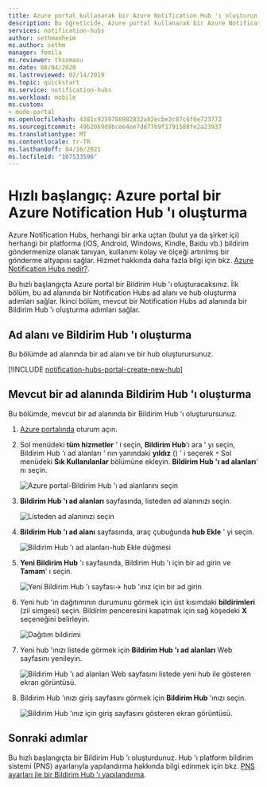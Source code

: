 ```yaml
---
title: Azure portal kullanarak bir Azure Notification Hub 'ı oluşturun | Microsoft Docs
description: Bu öğreticide, Azure portal kullanarak bir Azure Notification Hub 'ı oluşturmayı öğreneceksiniz.
services: notification-hubs
author: sethmanheim
ms.author: sethm
manager: femila
ms.reviewer: thsomasu
ms.date: 08/04/2020
ms.lastreviewed: 02/14/2019
ms.topic: quickstart
ms.service: notification-hubs
ms.workload: mobile
ms.custom:
- mode-portal
ms.openlocfilehash: 4381c9259788982832a02ecbe2c87c6f6e723772
ms.sourcegitcommit: 49b2069d9bcee4ee7dd77b9f1791588fe2a23937
ms.translationtype: MT
ms.contentlocale: tr-TR
ms.lasthandoff: 04/16/2021
ms.locfileid: "107533596"
---
```

# <a name="quickstart-create-an-azure-notification-hub-in-the-azure-portal"></a>Hızlı başlangıç: Azure portal bir Azure Notification Hub 'ı oluşturma

Azure Notification Hubs, herhangi bir arka uçtan (bulut ya da şirket içi) herhangi bir platforma (iOS, Android, Windows, Kindle, Baidu vb.) bildirim göndermenize olanak tanıyan, kullanımı kolay ve ölçeği artırılmış bir gönderme altyapısı sağlar. Hizmet hakkında daha fazla bilgi için bkz. [Azure Notification Hubs nedir?](notification-hubs-push-notification-overview.md).

Bu hızlı başlangıçta Azure portal bir Bildirim Hub 'ı oluşturacaksınız. İlk bölüm, bu ad alanında bir Notification Hubs ad alanı ve hub oluşturma adımları sağlar. İkinci bölüm, mevcut bir Notification Hubs ad alanında bir Bildirim Hub 'ı oluşturma adımları sağlar.

## <a name="create-a-namespace-and-a-notification-hub"></a>Ad alanı ve Bildirim Hub 'ı oluşturma

Bu bölümde ad alanında bir ad alanı ve bir hub oluşturursunuz.

[!INCLUDE [notification-hubs-portal-create-new-hub](../../includes/notification-hubs-portal-create-new-hub.md)]

## <a name="create-a-notification-hub-in-an-existing-namespace"></a>Mevcut bir ad alanında Bildirim Hub 'ı oluşturma

Bu bölümde, mevcut bir ad alanında bir Bildirim Hub 'ı oluşturursunuz.

1. [Azure portalında](https://portal.azure.com) oturum açın.
2. Sol menüdeki **tüm hizmetler** ' i seçin, **Bildirim Hub**'ı ara ' yı seçin, Bildirim Hub 'ı ad alanları ' nın yanındaki **yıldız** () ' i seçerek `*` Sol menüdeki **Sık Kullanılanlar** bölümüne ekleyin.  **Bildirim Hub 'ı ad alanları**' nı seçin.

      ![Azure portal-Bildirim Hub 'ı ad alanlarını seçin](./media/create-notification-hub-portal/select-notification-hub-namespaces-all-services.png)
3. **Bildirim Hub 'ı ad alanları** sayfasında, listeden ad alanınızı seçin.

      ![Listeden ad alanınızı seçin](./media/create-notification-hub-portal/select-namespace.png)
4. **Bildirim Hub 'ı ad alanı** sayfasında, araç çubuğunda **hub Ekle** ' yi seçin.

      ![Bildirim Hub 'ı ad alanları-hub Ekle düğmesi](./media/create-notification-hub-portal/add-hub-button.png)
5. **Yeni Bildirim Hub** 'ı sayfasında, Bildirim Hub 'ı için bir ad girin ve **Tamam**' ı seçin.

      ![Yeni Bildirim Hub 'ı sayfası-> hub 'ınız için bir ad girin](./media/create-notification-hub-portal/new-notification-hub-page.png)
6. Yeni hub 'ın dağıtımının durumunu görmek için üst kısımdaki **bildirimleri** (zil simgesi) seçin. Bildirim penceresini kapatmak için sağ köşedeki **X** seçeneğini belirleyin.

      ![Dağıtım bildirimi](./media/create-notification-hub-portal/deployment-notification.png)
7. Yeni hub 'ınızı listede görmek için **Bildirim Hub 'ı ad alanları** Web sayfasını yenileyin.

      ![Bildirim Hub 'ı ad alanları Web sayfasını listede yeni hub ile gösteren ekran görüntüsü.](./media/create-notification-hub-portal/new-hub-in-list.png)
8. Bildirim Hub 'ınızı giriş sayfasını görmek için **Bildirim Hub** 'ınızı seçin.

      ![Bildirim Hub 'ınız için giriş sayfasını gösteren ekran görüntüsü.](./media/create-notification-hub-portal/hub-home-page.png)

## <a name="next-steps"></a>Sonraki adımlar

Bu hızlı başlangıçta bir Bildirim Hub 'ı oluşturdunuz. Hub 'ı platform bildirim sistemi (PNS) ayarlarıyla yapılandırma hakkında bilgi edinmek için bkz. [PNS ayarları ile bir Bildirim Hub 'ı yapılandırma](configure-notification-hub-portal-pns-settings.md).
